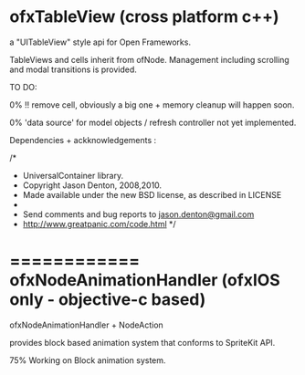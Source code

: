 ofxTableView (cross platform c++)
============

a "UITableView" style api for Open Frameworks. 

TableViews and cells inherit from ofNode. Management including scrolling and modal transitions is provided.

TO DO:

0% !! remove cell, obviously a big one + memory cleanup will happen soon.

0% 'data source' for model objects / refresh controller not yet implemented.

Dependencies + ackknowledgements :

/*
 * UniversalContainer library.
 * Copyright Jason Denton, 2008,2010.
 * Made available under the new BSD license, as described in LICENSE
 *
 * Send comments and bug reports to jason.denton@gmail.com
 * http://www.greatpanic.com/code.html
 */

============
ofxNodeAnimationHandler (ofxIOS only - objective-c based)
============

ofxNodeAnimationHandler + NodeAction 

provides block based animation system that conforms to SpriteKit API.

75% Working on Block animation system.
